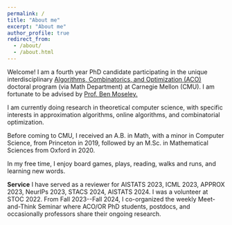 ```yaml
---
permalink: /
title: "About me"
excerpt: "About me"
author_profile: true
redirect_from: 
  - /about/
  - /about.html
---
```


Welcome! I am a fourth year PhD candidate participating in the unique interdisciplinary <a href="https://aco.math.cmu.edu/"> Algorithms, Combinatorics, and Optimization (ACO) </a> doctoral program (via Math Department) at Carnegie Mellon (CMU). I am fortunate to be advised by <a href="https://www.andrew.cmu.edu/user/moseleyb/"> Prof. Ben Moseley. </a>

I am currently doing research in theoretical computer science, with specific interests in approximation algorithms, online algorithms, and combinatorial optimization. 

Before coming to CMU, I received an A.B. in Math, with a minor in Computer Science, from Princeton in 2019, followed by an M.Sc. in Mathematical Sciences from Oxford in 2020. 

In my free time, I enjoy board games, plays, reading, walks and runs, and learning new words. 

**Service** 
I have served as a reviewer for AISTATS 2023, ICML 2023, APPROX 2023, NeurIPs 2023, STACS 2024, AISTATS 2024. I was a volunteer at STOC 2022. 
From Fall 2023--Fall 2024, I co-organized the weekly Meet-and-Think Seminar where ACO/OR PhD students, postdocs, and occasionally professors share their ongoing research. 
